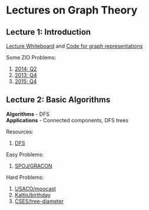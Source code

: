 Lectures on Graph Theory
========================

Lecture 1: Introduction
-----------------------

[Lecture Whiteboard](lecture1/lecture_whiteboard.pdf) and [Code for graph representations](lecture1/representations.cpp)

Some ZIO Problems:
1. [2014: Q2](https://www.iarcs.org.in/inoi/2014/zio2014/zio2014-qpaper.pdf#page=3)
1. [2013: Q4](https://www.iarcs.org.in/inoi/2013/zio2013/zio2013-qpaper.pdf#page=4)
1. [2015: Q4](https://www.iarcs.org.in/inoi/2015/zio2015/zio2015-question-paper.pdf#page=6)

Lecture 2: Basic Algorithms
---------------------------
**Algorithms** - DFS  
**Applications** - Connected components, DFS trees 

Resources:
1. [DFS](https://csacademy.com/lesson/depth_first_search)

Easy Problems:
1. [SPOJ/GRACON](https://www.spoj.com/problems/GRACON/)

Hard Problems:
1. [USACO/moocast](http://www.usaco.org/index.php?page=viewproblem2&cpid=668)
1. [Kattis/birthday](https://open.kattis.com/problems/birthday)
1. [CSES/tree-diameter](https://cses.fi/problemset/task/1131)

